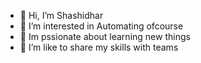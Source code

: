 - 👋 Hi, I’m Shashidhar
- 👀 I’m interested in Automating ofcourse
- 🌱 Im pssionate about learning new things
- 💞️ I’m like to share my skills with teams

<!---
ShashAutomation/ShashAutomation is a ✨ special ✨ repository because its `README.md` (this file) appears on your GitHub profile.
You can click the Preview link to take a look at your changes.
--->
